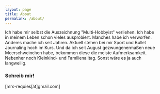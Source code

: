 ```yaml
---
layout: page
title: About
permalink: /about/
---
```


Ich habe mir selbst die Auszeichnung "Multi-Hobbyist" verliehen. Ich habe in meinem Leben schon vieles ausprobiert. Manches habe ich verworfen. Anderes mache ich seit Jahren. Aktuell stehen bei mir Sport und Bullet Journaling hoch im Kurs. Und da ich seit August gezwungenermaßen neue Meerschweinchen habe, bekommen diese die meiste Aufmerksamkeit. Nebenher noch Kleinkind- und Familienalltag. Sonst wäre es ja auch langweilig.

### Schreib mir!

[mrs-requies[ät]gmail.com]

